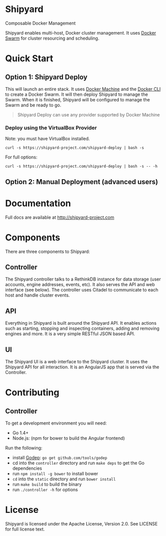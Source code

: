 # Shipyard

Composable Docker Management

Shipyard enables multi-host, Docker cluster management.  It uses [Docker Swarm](https://docs.docker.com/swarm) for cluster resourcing and scheduling.

# Quick Start

## Option 1: Shipyard Deploy
This will launch an entire stack.  It uses [Docker Machine](https://docs.docker.com/machine) and the [Docker CLI](https://docs.docker.com) to create
a Docker Swarm.  It will then deploy Shipyard to manage the Swarm.  When it is finished,
Shipyard will be configured to manage the Swarm and be ready to go.

> Shipyard Deploy can use any provider supported by Docker Machine

### Deploy using the VirtualBox Provider

  Note: you must have VirtualBox installed.

```
curl -s https://shipyard-project.com/shipyard-deploy | bash -s
```

For full options:

```
curl -s https://shipyard-project.com/shipyard-deploy | bash -s -- -h
```

## Option 2: Manual Deployment (advanced users)

# Documentation
Full docs are available at http://shipyard-project.com

# Components
There are three components to Shipyard:

## Controller
The Shipyard controller talks to a RethinkDB instance for data storage (user accounts, engine addresses, events, etc).  It also serves the API and web interface (see below).  The controller uses Citadel to communicate to each host and handle cluster events.

## API
Everything in Shipyard is built around the Shipyard API.  It enables actions such as starting, stopping and inspecting containers, adding and removing engines and more.  It is a very simple RESTful JSON based API.

## UI
The Shipyard UI is a web interface to the Shipyard cluster.  It uses the Shipyard API for all interaction.  It is an AngularJS app that is served via the Controller.

# Contributing

## Controller
To get a development environment you will need:

* Go 1.4+
* Node.js: (npm for bower to build the Angular frontend)

Run the following:

* install [Godep](https://github.com/tools/godep): `go get github.com/tools/godep`
* cd into the `controller` directory and run  `make deps` to get the Go dependencies
* run `npm install -g bower` to install bower
* `cd` into the `static` directory and run `bower install`
* run `make build` to build the binary
* run `./controller -h` for options

# License
Shipyard is licensed under the Apache License, Version 2.0. See LICENSE for full license text.
